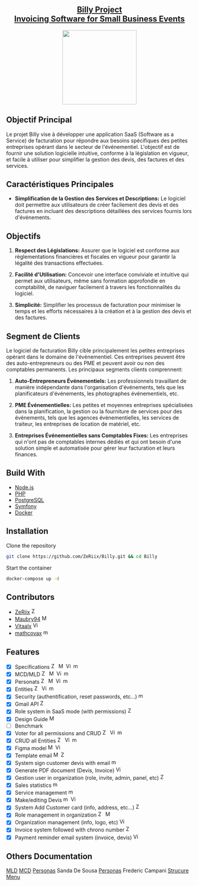 <h2 align="center">
  <a href="https://billy.campani.fr/" alt="billy url">Billy Project <br/> Invoicing Software for Small Business Events</a>
</h2>
<div align="center">
 <img src="https://billy.campani.fr/assets/images/billy.png" width="200" height="200" />
</div>

## Objectif Principal

Le projet Billy vise à développer une application SaaS (Software as a Service) de facturation pour répondre aux besoins spécifiques des petites entreprises opérant dans le secteur de l'événementiel. L'objectif est de fournir une solution logicielle intuitive, conforme à la législation en vigueur, et facile à utiliser pour simplifier la gestion des devis, des factures et des services.

## Caractéristiques Principales

-   **Simplification de la Gestion des Services et Descriptions:** Le logiciel doit permettre aux utilisateurs de créer facilement des devis et des factures en incluant des descriptions détaillées des services fournis lors d'événements.

## Objectifs

1. **Respect des Législations:** Assurer que le logiciel est conforme aux réglementations financières et fiscales en vigueur pour garantir la légalité des transactions effectuées.

2. **Facilité d'Utilisation:** Concevoir une interface conviviale et intuitive qui permet aux utilisateurs, même sans formation approfondie en comptabilité, de naviguer facilement à travers les fonctionnalités du logiciel.

3. **Simplicité:** Simplifier les processus de facturation pour minimiser le temps et les efforts nécessaires à la création et à la gestion des devis et des factures.

## Segment de Clients

Le logiciel de facturation Billy cible principalement les petites entreprises opérant dans le domaine de l'événementiel. Ces entreprises peuvent être des auto-entrepreneurs ou des PME et peuvent avoir ou non des comptables permanents. Les principaux segments clients comprennent:

1. **Auto-Entrepreneurs Événementiels:** Les professionnels travaillant de manière indépendante dans l'organisation d'événements, tels que les planificateurs d'événements, les photographes événementiels, etc.

2. **PME Événementielles:** Les petites et moyennes entreprises spécialisées dans la planification, la gestion ou la fourniture de services pour des événements, tels que les agences événementielles, les services de traiteur, les entreprises de location de matériel, etc.

3. **Entreprises Événementielles sans Comptables Fixes:** Les entreprises qui n'ont pas de comptables internes dédiés et qui ont besoin d'une solution simple et automatisée pour gérer leur facturation et leurs finances.

## Build With

-   [Node.js](https://nodejs.org/en/)
-   [PHP](https://www.php.net/)
-   [PostgreSQL](https://www.postgresql.org/)
-   [Symfony](https://symfony.com/)
-   [Docker](https://www.docker.com/)

## Installation

Clone the repository

```bash
git clone https://github.com/ZeRiix/Billy.git && cd Billy
```

Start the container

```bash
docker-compose up -d
```

## Contributors

-   [ZeRiix](https://github.com/ZeRiix) <img src="https://avatars.githubusercontent.com/u/70342449?v=4" width="16" alt="ZeRiix"/>
-   [Maubry94](https://github.com/Maubry94) <img src="https://avatars.githubusercontent.com/u/58041322?v=4" width="16" alt="Maubry94"/>
-   [Vitaalx](https://github.com/Vitaalx) <img src="https://avatars.githubusercontent.com/u/74609430?v=4" width="16" alt="Vitaalx"/>
-   [mathcovax](https://github.com/mathcovax) <img src="https://avatars.githubusercontent.com/u/98911237?v=4" width="16" alt="mathcovax"/>

## Features

-   [x] Specifications <img src="https://avatars.githubusercontent.com/u/70342449?v=4" width="16" alt="ZeRiix"/> <img src="https://avatars.githubusercontent.com/u/58041322?v=4" width="16" alt="Maubry94"/> <img src="https://avatars.githubusercontent.com/u/74609430?v=4" width="16" alt="Vitaalx"/> <img src="https://avatars.githubusercontent.com/u/98911237?v=4" width="16" alt="mathcovax"/>
-   [x] MCD/MLD <img src="https://avatars.githubusercontent.com/u/70342449?v=4" width="16" alt="ZeRiix"/> <img src="https://avatars.githubusercontent.com/u/58041322?v=4" width="16" alt="Maubry94"/> <img src="https://avatars.githubusercontent.com/u/74609430?v=4" width="16" alt="Vitaalx"/> <img src="https://avatars.githubusercontent.com/u/98911237?v=4" width="16" alt="mathcovax"/>
-   [x] Personats <img src="https://avatars.githubusercontent.com/u/70342449?v=4" width="16" alt="ZeRiix"/> <img src="https://avatars.githubusercontent.com/u/58041322?v=4" width="16" alt="Maubry94"/> <img src="https://avatars.githubusercontent.com/u/74609430?v=4" width="16" alt="Vitaalx"/> <img src="https://avatars.githubusercontent.com/u/98911237?v=4" width="16" alt="mathcovax"/>
-   [x] Entities <img src="https://avatars.githubusercontent.com/u/70342449?v=4" width="16" alt="ZeRiix"/> <img src="https://avatars.githubusercontent.com/u/74609430?v=4" width="16" alt="Vitaalx"/> <img src="https://avatars.githubusercontent.com/u/98911237?v=4" width="16" alt="mathcovax"/>
-   [x] Security (authentification, reset passwords, etc...) <img src="https://avatars.githubusercontent.com/u/98911237?v=4" width="16" alt="mathcovax"/>
-   [x] Gmail API <img src="https://avatars.githubusercontent.com/u/70342449?v=4" width="16" alt="ZeRiix"/>
-   [x] Role system in SaaS mode (with permissions) <img src="https://avatars.githubusercontent.com/u/70342449?v=4" width="16" alt="ZeRiix"/>
-   [x] Design Guide <img src="https://avatars.githubusercontent.com/u/58041322?v=4" width="16" alt="Maubry94"/>
-   [ ] Benchmark
-   [x] Voter for all permissions and CRUD <img src="https://avatars.githubusercontent.com/u/70342449?v=4" width="16" alt="ZeRiix"/> <img src="https://avatars.githubusercontent.com/u/74609430?v=4" width="16" alt="Vitaalx"/> <img src="https://avatars.githubusercontent.com/u/98911237?v=4" width="16" alt="mathcovax"/>
-   [x] CRUD all Entities <img src="https://avatars.githubusercontent.com/u/70342449?v=4" width="16" alt="ZeRiix"/> <img src="https://avatars.githubusercontent.com/u/74609430?v=4" width="16" alt="Vitaalx"/> <img src="https://avatars.githubusercontent.com/u/98911237?v=4" width="16" alt="mathcovax"/>
-   [x] Figma model <img src="https://avatars.githubusercontent.com/u/58041322?v=4" width="16" alt="Maubry94"/> <img src="https://avatars.githubusercontent.com/u/74609430?v=4" width="16" alt="Vitaalx"/>
-   [x] Template email <img src="https://avatars.githubusercontent.com/u/58041322?v=4" width="16" alt="Maubry94"/> <img src="https://avatars.githubusercontent.com/u/70342449?v=4" width="16" alt="ZeRiix"/>
-   [x] System sign customer devis with email <img src="https://avatars.githubusercontent.com/u/98911237?v=4" width="16" alt="mathcovax"/>
-   [x] Generate PDF document (Devis, Invoice) <img src="https://avatars.githubusercontent.com/u/74609430?v=4" width="16" alt="Vitaalx"/>
-   [x] Gestion user in organization (role, invite, admin, panel, etc) <img src="https://avatars.githubusercontent.com/u/70342449?v=4" width="16" alt="ZeRiix"/>
-   [x] Sales statistics <img src="https://avatars.githubusercontent.com/u/98911237?v=4" width="16" alt="mathcovax"/>
-   [x] Service management <img src="https://avatars.githubusercontent.com/u/98911237?v=4" width="16" alt="mathcovax"/>
-   [x] Make/editing Devis <img src="https://avatars.githubusercontent.com/u/98911237?v=4" width="16" alt="mathcovax"/> <img src="https://avatars.githubusercontent.com/u/74609430?v=4" width="16" alt="Vitaalx"/>
-   [x] System Add Customer card (info, address, etc...) <img src="https://avatars.githubusercontent.com/u/70342449?v=4" width="16" alt="ZeRiix"/>
-   [x] Role management in organization <img src="https://avatars.githubusercontent.com/u/70342449?v=4" width="16" alt="ZeRiix"/> <img src="https://avatars.githubusercontent.com/u/58041322?v=4" width="16" alt="Maubry94"/>
-   [x] Organization management (info, logo, etc) <img src="https://avatars.githubusercontent.com/u/74609430?v=4" width="16" alt="Vitaalx"/>
-   [x] Invoice system followed with chrono number <img src="https://avatars.githubusercontent.com/u/70342449?v=4" width="16" alt="ZeRiix"/>
-   [x] Payment reminder email system (invoice, devis) <img src="https://avatars.githubusercontent.com/u/74609430?v=4" width="16" alt="Vitaalx"/>

## Others Documentation

[MLD](documentation/database/mld.drawio)
[MCD](documentation/database/mcd.drawio)
[Personas](documentation/persona.md) Sanda De Sousa
[Personas](documentation/persona2.md) Frederic Campani
[Strucure Menu](documentation/structure_menu.png)
